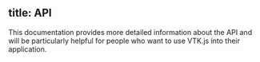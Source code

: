 title: API
---

This documentation provides more detailed information about the API and will be particularly helpful for people who want to use VTK.js into their application.

